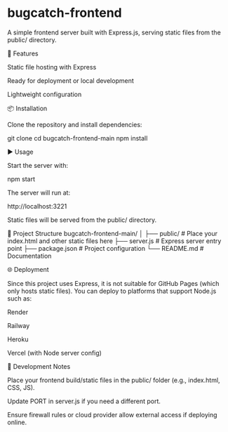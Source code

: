 # bugcatch-frontend

A simple frontend server built with Express.js, serving static files from the public/ directory.

🚀 Features

Static file hosting with Express

Ready for deployment or local development

Lightweight configuration

📦 Installation

Clone the repository and install dependencies:

git clone <repo-url>
cd bugcatch-frontend-main
npm install

▶️ Usage

Start the server with:

npm start


The server will run at:

http://localhost:3221


Static files will be served from the public/ directory.

📂 Project Structure
bugcatch-frontend-main/
│
├── public/          # Place your index.html and other static files here
├── server.js        # Express server entry point
├── package.json     # Project configuration
└── README.md        # Documentation

🌐 Deployment

Since this project uses Express, it is not suitable for GitHub Pages (which only hosts static files).
You can deploy to platforms that support Node.js such as:

Render

Railway

Heroku

Vercel
 (with Node server config)

🔧 Development Notes

Place your frontend build/static files in the public/ folder (e.g., index.html, CSS, JS).

Update PORT in server.js if you need a different port.

Ensure firewall rules or cloud provider allow external access if deploying online.
